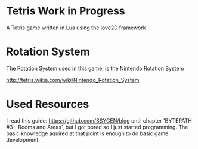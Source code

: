 # Tetris Work in Progress

A Tetris game written in Lua using the love2D framework

# Rotation System

The Rotation System used in this game, is the Nintendo Rotation System

http://tetris.wikia.com/wiki/Nintendo_Rotation_System

# Used Resources

I read this guide: https://github.com/SSYGEN/blog until chapter 'BYTEPATH #3 - Rooms and Areas', but I got bored so I just started programming. The basic knowledge aquired at that point is enough to do basic game development.
